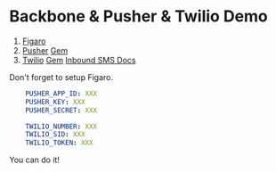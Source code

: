 # Backbone & Pusher & Twilio Demo

1. [Figaro](https://github.com/laserlemon/figaro#give-me-an-example)
3. [Pusher](http://pusher.com/) [Gem](https://github.com/pusher/pusher-gem)
3. [Twilio](https://www.twilio.com/) [Gem](https://github.com/twilio/twilio-ruby) [Inbound SMS Docs](https://www.twilio.com/docs/api/twiml/sms/twilio_request#synchronous)

Don't forget to setup Figaro.

```yaml
    PUSHER_APP_ID: XXX
    PUSHER_KEY: XXX
    PUSHER_SECRET: XXX

    TWILIO_NUMBER: XXX
    TWILIO_SID: XXX
    TWILIO_TOKEN: XXX
```

You can do it!